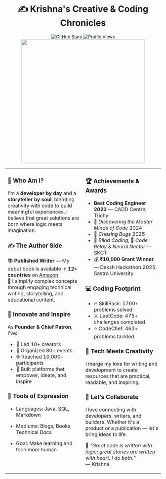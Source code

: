 <h1 align="center"> ✍️ Krishna's Creative & Coding Chronicles</h1> 

<p align="center">

 
 
   <!-- Stars -->
  <img src="https://img.shields.io/github/stars/Krishna18062005?label=Stars&style=for-the-badge&color=yellow" alt="GitHub Stars" />
  <!-- Visitor Count -->
  <img src="https://komarev.com/ghpvc/?username=Krishna18062005&label=Visitors&color=ff69b4&style=for-the-badge" alt="Profile Views" /><br/>
 <img src="https://github-readme-streak-stats.herokuapp.com/?user=krishna18062005&theme=light" width="400" />
  
</p>


 
<table>
  <tr>
    <td width="50%" valign="top">

### 🧠 Who Am I?

I'm a **developer by day** and a **storyteller by soul**, blending creativity with code to build meaningful experiences. I believe that great solutions are born where logic meets imagination.

### ✍️ The Author Side

📚 **Published Writer** — My debut book is available in **12+ countries** on [Amazon](https://www.amazon.com/dp/B0F3QDHDGL).  
📝 I simplify complex concepts through engaging technical writing, storytelling, and educational content.

### 🌱 Innovate and Inspire

As **Founder & Chief Patron**, I’ve:

- 👥 Led 10+ creators  
- 🎉 Organized 80+ events  
- 🌐 Reached 10,000+ participants  
- 🧠 Built platforms that empower, ideate, and inspire  


### 🧩 Tools of Expression

- Languages: Java, SQL, Markdown  
- Mediums: Blogs, Books, Technical Docs  
- Goal: Make learning and tech more human

    </td>

    
     <td width="50%" valign="top">

### 🏆 Achievements & Awards

- **Best Coding Engineer 2023** — CADD Centre, Trichy  
- 🥇 *Discovering the Master Minds of Code* 2024  
- 🥇 *Chasing Bugs* 2025  
- 🥈 *Blind Coding*, 🥉 *Code Relay* & *Neural Nector* — SKCT  
- 💰 **₹10,000 Grant Winner** — Daksh Hackathon 2025, Sastra University  

### 💻 Coding Footprint

- 🔥 SkillRack: 1760+ problems solved  
- ⚔️ LeetCode: 475+ challenges completed  
- ⭐ CodeChef: 463+ problems tackled  


### 📘 Tech Meets Creativity

I merge my love for writing and development to create resources that are practical, readable, and inspiring.

### 🤝 Let’s Collaborate

I love connecting with developers, writers, and builders. Whether it's a product or a publication — let's bring ideas to life.


📌 *"Great code is written with logic; great stories are written with heart. I do both."*  
                                                                                      — Krishna

</td>
  </tr>
  
    
</table>
